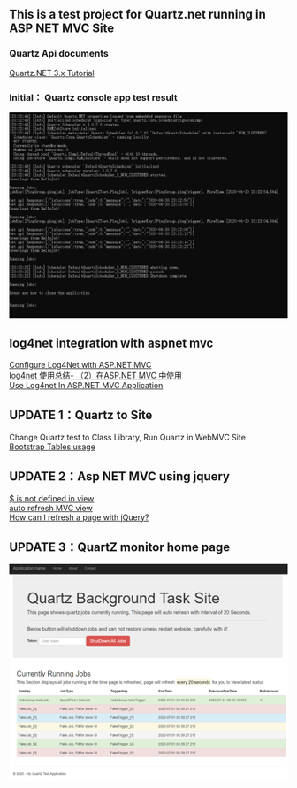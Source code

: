 ## This is a test project for Quartz.net running in ASP NET MVC Site
### Quartz Api documents
[Quartz.NET 3.x Tutorial](https://www.quartz-scheduler.net/documentation/quartz-3.x/tutorial/index.html)
<br/>

### Initial： Quartz console app test result
![image](https://github.com/huangjun0124/QuartZTestSolution/blob/master/QuartZTest/TestResult/2020-06-30_232450.png)
<br/>

## log4net integration with aspnet mvc
[Configure Log4Net with ASP.NET MVC](https://developerslogblog.wordpress.com/2017/07/30/configure-log4net-with-asp-net-mvc/)
<br/>
[log4net 使用总结- （2）在ASP.NET MVC 中使用](https://article.itxueyuan.com/JkPZJ)
<br/>
[Use Log4net In ASP.NET MVC Application](https://www.c-sharpcorner.com/article/use-log4net-in-asp-net-mvc-application/)
<br/>

## UPDATE 1：Quartz to Site
Change Quartz test to Class Library, Run Quartz in WebMVC Site
<br/>
[Bootstrap Tables usage](https://www.w3schools.com/bootstrap/bootstrap_tables.asp)
<br/>

## UPDATE 2：Asp NET MVC using jquery
[$ is not defined in view](https://stackoverflow.com/questions/35054833/is-not-defined-in-view)
<br/>
[auto refresh MVC view](https://stackoverflow.com/questions/5019235/auto-refresh-mvc-view)
<br/>
[How can I refresh a page with jQuery?](https://stackoverflow.com/questions/5404839/how-can-i-refresh-a-page-with-jquery)
<br/>

## UPDATE 3：QuartZ monitor home page
![image](https://github.com/huangjun0124/QuartZTestSolution/blob/master/QuartZTest/TestResult/2020-07-01_083934.png)
